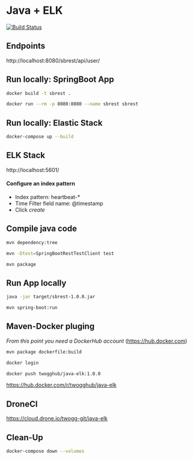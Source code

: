 # Java + ELK

[![Build Status](https://cloud.drone.io/api/badges/twogg-git/java-elk/status.svg)](https://cloud.drone.io/twogg-git/java-elk)

## Endpoints 

http://localhost:8080/sbrest/api/user/

## Run locally: SpringBoot App

```sh
docker build -t sbrest .

docker run --rm -p 8080:8080 --name sbrest sbrest
```

## Run locally: Elastic Stack 

```sh
docker-compose up --build
```

## ELK Stack 

http://localhost:5601/

#### Configure an index pattern
- Index pattern: heartbeat-*    
- Time Filter field name: @timestamp  
- Click *create*

## Compile java code

```sh
mvn dependency:tree

mvn -Dtest=SpringBootRestTestClient test

mvn package
```

## Run App locally

```sh
java -jar target/sbrest-1.0.0.jar

mvn spring-boot:run
```

## Maven-Docker pluging  

*From this point you need a DockerHub account* (https://hub.docker.com)

```sh
mvn package dockerfile:build

docker login

docker push twogghub/java-elk:1.0.0
```

https://hub.docker.com/r/twogghub/java-elk


## DroneCI

https://cloud.drone.io/twogg-git/java-elk

## Clean-Up 

```sh
docker-compose down --volumes
```
